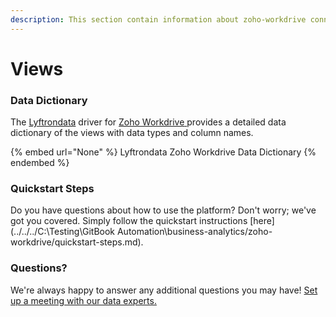 ```yaml
---
description: This section contain information about zoho-workdrive connector views information
---
```


# Views

### Data Dictionary

The [Lyftrondata](https://www.lyftrondata.com/) driver for [Zoho Workdrive](None/)[ ](https://www.lyftrondata.com/integration/zoho-workdrive/)provides a detailed data dictionary of the views with data types and column names.

{% embed url="None" %}
Lyftrondata Zoho Workdrive Data Dictionary
{% endembed %}

### Quickstart Steps

Do you have questions about how to use the platform? Don't worry; we've got you covered. Simply follow the quickstart instructions [here](../../../C:\Testing\GitBook Automation\business-analytics/zoho-workdrive/quickstart-steps.md).

### Questions? <a href="#questions" id="questions"></a>

We're always happy to answer any additional questions you may have! [Set up a meeting with our data experts.](https://www.lyftrondata.com/book-a-meeting/)


